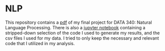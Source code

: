 # NLP
This repository contains a [pdf](final_report.pdf) of my final project for DATA 340: Natural Language Processing. There is also a [jupyter notebook](NLP_final_project.ipynb) containing a stripped-down selection of the code I used to generate my results, and the csv files I used for my data. I tried to only keep the necessary and relevant code that I utilized in my analysis.
